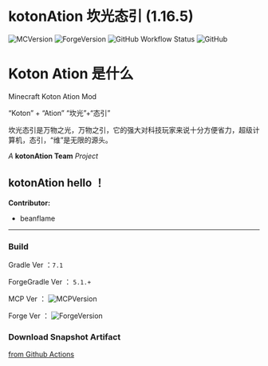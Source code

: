 # kotonAtion 坎光态引 (1.16.5)

![MCVersion](https://img.shields.io/badge/MCVersion-1.16.5-success?style=flat-square)
![ForgeVersion](https://img.shields.io/badge/ForgeVersion-1.16.5--36.2.20-success?style=flat-square)
![GitHub Workflow Status](https://img.shields.io/github/workflow/status/beanflame/koton-ation/Java%20CI%20with%20Gradle?style=flat-square)
![GitHub](https://img.shields.io/github/license/beanflame/koton-ation?style=flat-square)




# Koton Ation 是什么

Minecraft Koton Ation Mod

“Koton” + “Ation”
“坎光”+“态引”

坎光态引是万物之光，万物之引，它的强大对科技玩家来说十分方便省力，超级计算机，态引，“维”是无限的源头。

*A* **kotonAtion Team** *Project*

## kotonAtion hello ！

**Contributor:** 
+ beanflame

- - -


### Build

Gradle Ver ：`7.1`

ForgeGradle Ver ： `5.1.+`

MCP Ver ： ![MCPVersion](https://img.shields.io/badge/MCPVersion-snapshot__20210309-success?style=flat-square)

Forge Ver ： ![ForgeVersion](https://img.shields.io/badge/ForgeVersion-1.16.5--36.2.20-success?style=flat-square)


### Download Snapshot Artifact

[from Github Actions](https://github.com/beanflame/koton-ation/actions)
